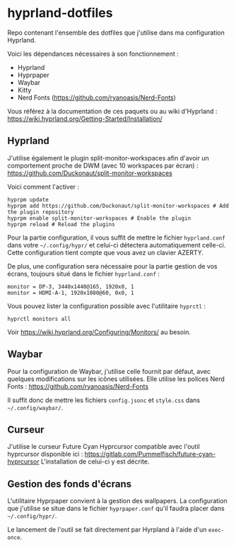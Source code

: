 # hyprland-dotfiles

Repo contenant l'ensemble des dotfiles que j'utilise dans ma configuration Hyprland.

Voici les dépendances nécessaires à son fonctionnement :

 - Hyprland
 - Hyprpaper
 - Waybar
 - Kitty
 - Nerd Fonts (https://github.com/ryanoasis/Nerd-Fonts)

Vous référez à la documentation de ces paquets ou au wiki d'Hyprland : https://wiki.hyprland.org/Getting-Started/Installation/

## Hyprland

J'utilise également le plugin split-monitor-workspaces afin d'avoir un comportement proche de DWM (avec 10 workspaces par écran) : https://github.com/Duckonaut/split-monitor-workspaces

Voici comment l'activer :

```
hyprpm update
hyprpm add https://github.com/Duckonaut/split-monitor-workspaces # Add the plugin repository
hyprpm enable split-monitor-workspaces # Enable the plugin
hyprpm reload # Reload the plugins
```

Pour la partie configuration, il vous suffit de mettre le fichier `hyprland.conf` dans votre `~/.config/hypr/` et celui-ci détectera automatiquement celle-ci.
Cette configuration tient compte que vous avez un clavier AZERTY.

De plus, une configuration sera nécessaire pour la partie gestion de vos écrans, toujours situé dans le fichier `hyprland.conf` :

```
monitor = DP-3, 3440x1440@165, 1920x0, 1
monitor = HDMI-A-1, 1920x1080@60, 0x0, 1
```

Vous pouvez lister la configuration possible avec l'utilitaire `hyprctl` :

```hyprctl monitors all```

Voir https://wiki.hyprland.org/Configuring/Monitors/ au besoin.

## Waybar

Pour la configuration de Waybar, j'utilise celle fournit par défaut, avec quelques modifications sur les icônes utilisées.
Elle utilise les polices Nerd Fonts : https://github.com/ryanoasis/Nerd-Fonts 

Il suffit donc de mettre les fichiers `config.jsonc` et `style.css` dans `~/.config/waybar/`.

## Curseur

J'utilise le curseur Future Cyan Hyprcursor compatible avec l'outil hyprcursor disponible ici : https://gitlab.com/Pummelfisch/future-cyan-hyprcursor
L'installation de celui-ci y est décrite.

## Gestion des fonds d'écrans

L'utilitaire Hyprpaper convient à la gestion des wallpapers.
La configuration que j'utilise se situe dans le fichier `hyprpaper.conf` qu'il faudra placer dans `~/.config/hypr/`.

Le lancement de l'outil se fait directement par Hyrpland à l'aide d'un `exec-once`.
